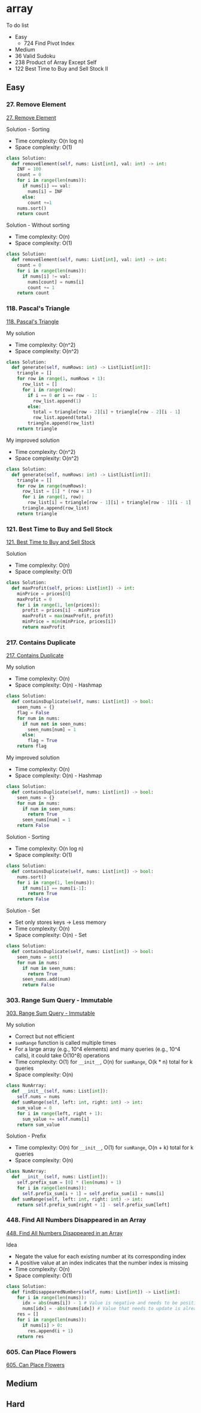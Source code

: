 # array

To do list

- Easy
  - 724 Find Pivot Index
- Medium
- 36 Valid Sudoku
- 238 Product of Array Except Self
- 122 Best Time to Buy and Sell Stock II

## Easy

### 27. Remove Element

[27. Remove Element](https://leetcode.com/problems/remove-element/description/)

Solution - Sorting

- Time complexity: O(n log n)
- Space complexity: O(1)

```python
class Solution:
  def removeElement(self, nums: List[int], val: int) -> int:
    INF = 100
    count = 0
    for i in range(len(nums)):
      if nums[i] == val:
        nums[i] = INF
      else:
        count +=1
    nums.sort()
    return count
```

Solution - Without sorting

- Time complexity: O(n)
- Space complexity: O(1)

```python
class Solution:
  def removeElement(self, nums: List[int], val: int) -> int:
    count = 0
    for i in range(len(nums)):
      if nums[i] != val:
        nums[count] = nums[i]
        count += 1
    return count
```

### 118. Pascal's Triangle

[118. Pascal's Triangle](https://leetcode.com/problems/pascals-triangle/description/)

My solution

- Time complexity: O(n^2)
- Space complexity: O(n^2)

```python
class Solution:
  def generate(self, numRows: int) -> List[List[int]]:
    triangle = []
    for row in range(1, numRows + 1):
      row_list = []
      for i in range(row):
        if i == 0 or i == row - 1:
          row_list.append(1)
        else:
          total = triangle[row - 2][i] + triangle[row - 2][i - 1]
          row_list.append(total)
        triangle.append(row_list)
    return triangle
```

My improved solution

- Time complexity: O(n^2)
- Space complexity: O(n^2)

```python
class Solution:
  def generate(self, numRows: int) -> List[List[int]]:
    triangle = []
    for row in range(numRows):
      row_list = [1] * (row + 1)
      for i in range(1, row):
        row_list[i] = triangle[row - 1][i] + triangle[row - 1][i - 1]
      triangle.append(row_list)
    return triangle
```

### 121. Best Time to Buy and Sell Stock

[121. Best Time to Buy and Sell Stock](https://leetcode.com/problems/best-time-to-buy-and-sell-stock/description/)

Solution

- Time complexity: O(n)
- Space complexity: O(1)

```python
class Solution:
  def maxProfit(self, prices: List[int]) -> int:
    minPrice = prices[0]
    maxProfit = 0
    for i in range(1, len(prices)):
      profit = prices[i] - minPrice
      maxProfit = max(maxProfit, profit)
      minPrice = min(minPrice, prices[i])
      return maxProfit
```

### 217. Contains Duplicate

[217. Contains Duplicate](https://leetcode.com/problems/contains-duplicate/description/)

My solution

- Time complexity: O(n)
- Space complexity: O(n) - Hashmap

```python
class Solution:
  def containsDuplicate(self, nums: List[int]) -> bool:
    seen_nums = {}
    flag = False
    for num in nums:
      if num not in seen_nums:
        seen_nums[num] = 1
      else:
        flag = True
    return flag
```

My improved solution

- Time complexity: O(n)
- Space complexity: O(n) - Hashmap

```python
class Solution:
  def containsDuplicate(self, nums: List[int]) -> bool:
    seen_nums = {}
    for num in nums:
      if num in seen_nums:
        return True
      seen_nums[num] = 1
    return False
```

Solution - Sorting

- Time complexity: O(n log n)
- Space complexity: O(1)

```python
class Solution:
  def containsDuplicate(self, nums: List[int]) -> bool:
    nums.sort()
    for i in range(1, len(nums)):
      if nums[i] == nums[i-1]:
        return True
    return False
```

Solution - Set

- Set only stores keys &rarr; Less memory
- Time complexity: O(n)
- Space complexity: O(n) - Set

```python
class Solution:
  def containsDuplicate(self, nums: List[int]) -> bool:
    seen_nums = set()
    for num in nums:
      if num in seen_nums:
        return True
      seen_nums.add(num)
      return False
```

### 303. Range Sum Query - Immutable

[303. Range Sum Query - Immutable](https://leetcode.com/problems/range-sum-query-immutable/description/)

My solution

- Correct but not efficient
- `sumRange` function is called multiple times
- For a large array (e.g., 10^4 elements) and many queries (e.g., 10^4 calls), it could take O(10^8) operations
- Time complexity: O(1) for `__init__`, O(n) for `sumRange`, O(k * n) total for k queries
- Space complexity: O(n)

```python
class NumArray:
  def __init__(self, nums: List[int]):
    self.nums = nums
  def sumRange(self, left: int, right: int) -> int:
    sum_value = 0
    for i in range(left, right + 1):
      sum_value += self.nums[i]
    return sum_value
```

Solution - Prefix

- Time complexity: O(n) for `__init__`, O(1) for `sumRange`, O(n + k) total for k queries
- Space complexity: O(n)

```python
class NumArray:
  def __init__(self, nums: List[int]):
    self.prefix_sum = [0] * (len(nums) + 1)
    for i in range(len(nums)):
      self.prefix_sum[i + 1] = self.prefix_sum[i] + nums[i]
  def sumRange(self, left: int, right: int) -> int:
    return self.prefix_sum[right + 1] - self.prefix_sum[left]
```

### 448. Find All Numbers Disappeared in an Array

[448. Find All Numbers Disappeared in an Array](https://leetcode.com/problems/find-all-numbers-disappeared-in-an-array/description/)

Idea

- Negate the value for each existing number at its corresponding index
- A positive value at an index indicates that the number index is missing
- Time complexity: O(n)
- Space complexity: O(1)

```python
class Solution:
  def findDisappearedNumbers(self, nums: List[int]) -> List[int]:
    for i in range(len(nums)):
      idx = abs(nums[i]) - 1 # Value is negative and needs to be positive to find the index
      nums[idx] = -abs(nums[idx]) # Value that needs to update is already negative - More than 2 repeated numbers
    res = []
    for i in range(len(nums)):
      if nums[i] > 0:
        res.append(i + 1)
    return res
```

### 605. Can Place Flowers

[605. Can Place Flowers](https://leetcode.com/problems/can-place-flowers/description/)

## Medium

## Hard
